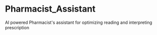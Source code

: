 # Pharmacist_Assistant
AI powered Pharmacist's assistant for optimizing reading and interpreting prescription
